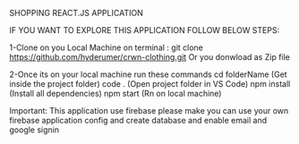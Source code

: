 SHOPPING REACT.JS APPLICATION

IF YOU WANT TO EXPLORE THIS APPLICATION FOLLOW BELOW STEPS:

1-Clone on you Local Machine
on terminal : git clone https://github.com/hyderumer/crwn-clothing.git
Or you donwload as Zip file

2-Once its on your local machine run these commands
cd folderName (Get inside the project folder)
code .  (Open project folder in VS Code)
npm install  (Install all dependencies)
npm start    (Rn on local machine)


Important: 
This application use firebase please make you can use your own firebase application config
and create database and enable email and google signin
